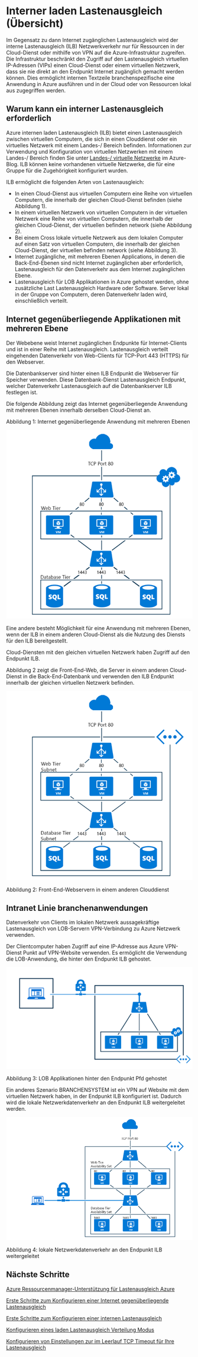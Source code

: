 
<properties
   pageTitle="Interner Lastenausgleich Übersicht | Microsoft Azure"
   description="Übersicht über das interne Lastenausgleich und der zugehörigen Funktionen. Funktionsweise des ein Lastenausgleich für Azure und mögliche Szenarien, die interne Endpunkte konfigurieren"
   services="load-balancer"
   documentationCenter="na"
   authors="sdwheeler"
   manager="carmonm"
   editor="tysonn" />
<tags
   ms.service="load-balancer"
   ms.devlang="na"
   ms.topic="article"
   ms.tgt_pltfrm="na"
   ms.workload="infrastructure-services"
   ms.date="10/24/2016"
   ms.author="sewhee" />


# <a name="internal-load-balancer-overview"></a>Interner laden Lastenausgleich (Übersicht)

Im Gegensatz zu dann Internet zugänglichen Lastenausgleich wird der interne Lastenausgleich (ILB) Netzwerkverkehr nur für Ressourcen in der Cloud-Dienst oder mithilfe von VPN auf die Azure-Infrastruktur zugreifen. Die Infrastruktur beschränkt den Zugriff auf den Lastenausgleich virtuellen IP-Adressen (VIPs) einen Cloud-Dienst oder einem virtuellen Netzwerk, dass sie nie direkt an den Endpunkt Internet zugänglich gemacht werden können. Dies ermöglicht internen Textzeile branchenspezifische eine Anwendung in Azure ausführen und in der Cloud oder von Ressourcen lokal aus zugegriffen werden.

## <a name="why-you-may-need-an-internal-load-balancer"></a>Warum kann ein interner Lastenausgleich erforderlich

Azure internen laden Lastenausgleich (ILB) bietet einen Lastenausgleich zwischen virtuellen Computern, die sich in einen Clouddienst oder ein virtuelles Netzwerk mit einem Landes-/ Bereich befinden. Informationen zur Verwendung und Konfiguration von virtuellen Netzwerken mit einem Landes-/ Bereich finden Sie unter [Landes-/ virtuelle Netzwerke](https://azure.microsoft.com/blog/2014/05/14/regional-virtual-networks/) im Azure-Blog. ILB können keine vorhandenen virtuelle Netzwerke, die für eine Gruppe für die Zugehörigkeit konfiguriert wurden.

ILB ermöglicht die folgenden Arten von Lastenausgleich:

- In einen Cloud-Dienst aus virtuellen Computern eine Reihe von virtuellen Computern, die innerhalb der gleichen Cloud-Dienst befinden (siehe Abbildung 1).
- In einem virtuellen Netzwerk von virtuellen Computern in der virtuellen Netzwerk eine Reihe von virtuellen Computern, die innerhalb der gleichen Cloud-Dienst, der virtuellen befinden network (siehe Abbildung 2).
- Bei einem Cross lokale virtuelle Netzwerk aus dem lokalen Computer auf einen Satz von virtuellen Computern, die innerhalb der gleichen Cloud-Dienst, der virtuellen befinden network (siehe Abbildung 3).
- Internet zugängliche, mit mehreren Ebenen Applications, in denen die Back-End-Ebenen sind nicht Internet zugänglichen aber erforderlich, Lastenausgleich für den Datenverkehr aus dem Internet zugänglichen Ebene.
- Lastenausgleich für LOB Applikationen in Azure gehostet werden, ohne zusätzliche Last Lastenausgleich Hardware oder Software. Server lokal in der Gruppe von Computern, deren Datenverkehr laden wird, einschließlich verteilt.

## <a name="internet-facing-multi-tier-applications"></a>Internet gegenüberliegende Applikationen mit mehreren Ebene


Der Webebene weist Internet zugänglichen Endpunkte für Internet-Clients und ist in einer Reihe mit Lastenausgleich. Lastenausgleich verteilt eingehenden Datenverkehr von Web-Clients für TCP-Port 443 (HTTPS) für den Webserver.

Die Datenbankserver sind hinter einen ILB Endpunkt die Webserver für Speicher verwenden. Diese Datenbank-Dienst Lastenausgleich Endpunkt, welcher Datenverkehr Lastenausgleich auf die Datenbankserver ILB festlegen ist.

Die folgende Abbildung zeigt das Internet gegenüberliegende Anwendung mit mehreren Ebenen innerhalb derselben Cloud-Dienst an.

Abbildung 1: Internet gegenüberliegende Anwendung mit mehreren Ebenen

![Interner Lastenausgleich einzelnen Cloud-Dienst](./media/load-balancer-internal-overview/IC736321.png)

Eine andere besteht Möglichkeit für eine Anwendung mit mehreren Ebenen, wenn der ILB in einem anderen Cloud-Dienst als die Nutzung des Diensts für den ILB bereitgestellt.

Cloud-Diensten mit den gleichen virtuellen Netzwerk haben Zugriff auf den Endpunkt ILB.

Abbildung 2 zeigt die Front-End-Web, die Server in einem anderen Cloud-Dienst in die Back-End-Datenbank und verwenden den ILB Endpunkt innerhalb der gleichen virtuellen Netzwerk befinden.

![Interner Lastenausgleich zwischen Cloud-Dienste](./media/load-balancer-internal-overview/IC744147.png)

Abbildung 2: Front-End-Webservern in einem anderen Clouddienst

## <a name="intranet-line-of-business-applications"></a>Intranet Linie branchenanwendungen

Datenverkehr von Clients im lokalen Netzwerk aussagekräftige Lastenausgleich von LOB-Servern VPN-Verbindung zu Azure Netzwerk verwenden.

Der Clientcomputer haben Zugriff auf eine IP-Adresse aus Azure VPN-Dienst Punkt auf VPN-Website verwenden. Es ermöglicht die Verwendung die LOB-Anwendung, die hinter den Endpunkt ILB gehostet.

![Interner Lastenausgleich mit Punkt auf VPN-Website](./media/load-balancer-internal-overview/IC744148.png)

Abbildung 3: LOB Applikationen hinter den Endpunkt Pfd gehostet

Ein anderes Szenario BRANCHENSYSTEM ist ein VPN auf Website mit dem virtuellen Netzwerk haben, in der Endpunkt ILB konfiguriert ist. Dadurch wird die lokale Netzwerkdatenverkehr an den Endpunkt ILB weitergeleitet werden.

![Interner Lastenausgleich mithilfe von VPN zu anderen Websites](./media/load-balancer-internal-overview/IC744150.png)

Abbildung 4: lokale Netzwerkdatenverkehr an den Endpunkt ILB weitergeleitet


## <a name="next-steps"></a>Nächste Schritte

[Azure Ressourcenmanager-Unterstützung für Lastenausgleich Azure](load-balancer-arm.md)

[Erste Schritte zum Konfigurieren einer Internet gegenüberliegende Lastenausgleich](load-balancer-get-started-internet-arm-ps.md)

[Erste Schritte zum Konfigurieren einer internen Lastenausgleich](load-balancer-get-started-ilb-arm-ps.md)

[Konfigurieren eines laden Lastenausgleich Verteilung Modus](load-balancer-distribution-mode.md)

[Konfigurieren von Einstellungen zur im Leerlauf TCP Timeout für Ihre Lastenausgleich](load-balancer-tcp-idle-timeout.md)

